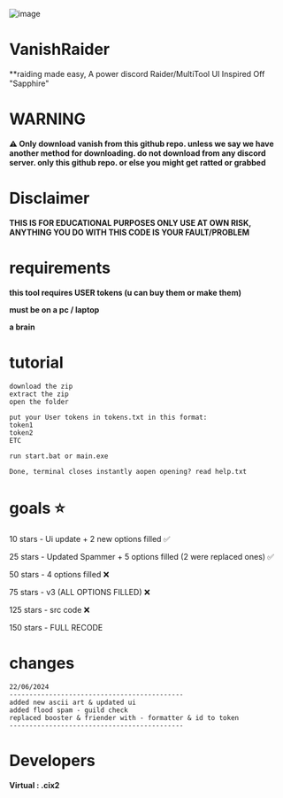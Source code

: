 ![image](https://github.com/vanishgg/VanishRaider/assets/169748142/f5946c99-e943-4787-b008-b00da7a7eb0c)
# VanishRaider
**raiding made easy, A power discord Raider/MultiTool UI Inspired Off "Sapphire"

# WARNING 
**⚠️ Only download vanish from this github repo. unless we say we have another method for downloading. do not download from any discord server. only this github repo. or else you might get ratted or grabbed**

# Disclaimer
**THIS IS FOR EDUCATIONAL PURPOSES ONLY USE AT OWN RISK, ANYTHING YOU DO WITH THIS CODE IS YOUR FAULT/PROBLEM**

# requirements
**this tool requires USER tokens (u can buy them or make them)**

**must be on a pc / laptop**

**a brain**

# tutorial
```
download the zip
extract the zip
open the folder

put your User tokens in tokens.txt in this format:
token1
token2
ETC

run start.bat or main.exe

Done, terminal closes instantly aopen opening? read help.txt
```

# goals ⭐
10 stars - Ui update + 2 new options filled ✅

25 stars - Updated Spammer + 5 options filled (2 were replaced ones) ✅

50 stars - 4 options filled ❌

75 stars - v3 (ALL OPTIONS FILLED) ❌

125 stars - src code ❌

150 stars - FULL RECODE


# changes
```
22/06/2024
--------------------------------------------
added new ascii art & updated ui
added flood spam - guild check
replaced booster & friender with - formatter & id to token
--------------------------------------------
```


# Developers
**Virtual : .cix2**
